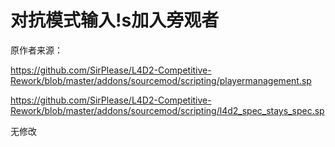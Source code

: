 # 对抗模式输入!s加入旁观者



原作者来源：

https://github.com/SirPlease/L4D2-Competitive-Rework/blob/master/addons/sourcemod/scripting/playermanagement.sp

https://github.com/SirPlease/L4D2-Competitive-Rework/blob/master/addons/sourcemod/scripting/l4d2_spec_stays_spec.sp



无修改